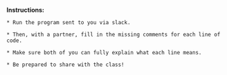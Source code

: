 **Instructions:**

	* Run the program sent to you via slack. 

	* Then, with a partner, fill in the missing comments for each line of code. 

	* Make sure both of you can fully explain what each line means. 

	* Be prepared to share with the class!


